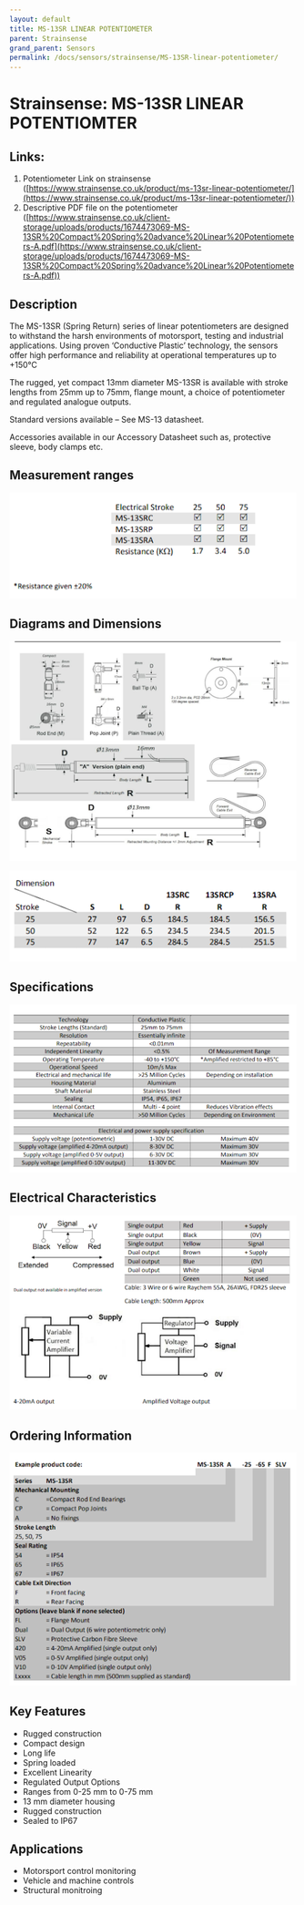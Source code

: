 ```yaml
---
layout: default
title: MS-13SR LINEAR POTENTIOMETER 
parent: Strainsense
grand_parent: Sensors
permalink: /docs/sensors/strainsense/MS-13SR-linear-potentiometer/
---
```


# Strainsense: MS-13SR LINEAR POTENTIOMTER


## Links:



1. Potentiometer Link on strainsense ([https://www.strainsense.co.uk/product/ms-13sr-linear-potentiometer/](https://www.strainsense.co.uk/product/ms-13sr-linear-potentiometer/)) 
2. Descriptive PDF file on the potentiometer ([https://www.strainsense.co.uk/client-storage/uploads/products/1674473069-MS-13SR%20Compact%20Spring%20advance%20Linear%20Potentiometers-A.pdf](https://www.strainsense.co.uk/client-storage/uploads/products/1674473069-MS-13SR%20Compact%20Spring%20advance%20Linear%20Potentiometers-A.pdf))  


## Description

The MS-13SR (Spring Return) series of linear potentiometers are designed to withstand the harsh environments of motorsport, testing and industrial applications. Using proven ‘Conductive Plastic’ technology, the sensors offer high performance and reliability at operational temperatures up to +150°C 

The rugged, yet compact 13mm diameter MS-13SR is available with stroke lengths from 25mm up to 75mm, flange mount, a choice of potentiometer and regulated analogue outputs. 

Standard versions available – See MS-13 datasheet. 

Accessories available in our Accessory Datasheet such as, protective sleeve, body clamps etc.


## Measurement ranges


![Diagram](sensors/assests/measurement_ranges.png)



## Diagrams and Dimensions


![Diagram](/sensors/assests/diagramns_and_dimensions.png)



![Diagram](/sensors/assests/dimensions.png)



## Specifications


![Diagram](/sensors/assests/specifications.png)



## Electrical Characteristics


![Diagram](/sensors/assests/electrical_characteristics.png)



## Ordering Information


![Diagram](/sensors/assests/ordering_information.png)



## Key Features



* Rugged construction
* Compact design
* Long life
* Spring loaded
* Excellent Linearity
* Regulated Output Options
* Ranges from 0-25 mm to 0-75 mm
* 13 mm diameter housing
* Rugged construction
* Sealed to IP67


## Applications



* Motorsport control monitoring
* Vehicle and machine controls
* Structural monitroing